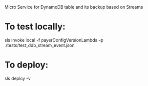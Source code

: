 Micro Service for DynamoDB table and its backup based on Streams

# To test locally:
  sls invoke local -f payerConfigVersionLambda -p ./tests/test_ddb_stream_event.json

# To deploy:
  sls deploy -v
